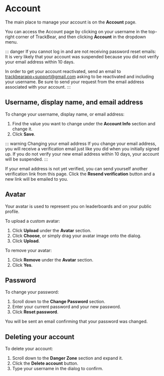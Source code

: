 # Account

The main place to manage your account is on the **Account** page.

You can access the Account page by clicking on your username in the top-right corner of TrackBear, and then clicking **Account** in the dropdown menu.

::: danger If you cannot log in and are not receiving password reset emails:
It is very likely that your account was suspended because you did not verify your email address within 10 days.

In order to get your account reactivated, send an email to trackbearapp+support@gmail.com asking to be reactivated and including your username. Be sure to send your request from the email address associated with your account.
:::

## Username, display name, and email address

To change your username, display name, or email address:

1. Find the value you want to change under the **Account Info** section and change it.
1. Click **Save**.

::: warning Changing your email address
If you change your email address, you will receive a verification email just like you did when you initially signed up. If you do not verify your new email address within 10 days, your account will be suspended.
:::

If your email address is not yet verified, you can send yourself another verification link from this page. Click the **Resend verification** button and a new link will be emailed to you.

## Avatar

Your avatar is used to represent you on leaderboards and on your public profile.

To upload a custom avatar:

1. Click **Upload** under the **Avatar** section.
1. Click **Choose**, or simply drag your avatar image onto the dialog.
1. Click **Upload**.

To remove your avatar:

1. Click **Remove** under the **Avatar** section.
1. Click **Yes**.

## Password

To change your password:

1. Scroll down to the **Change Password** section.
1. Enter your current password and your new password.
1. Click **Reset password**.

You will be sent an email confirming that your password was changed.

## Deleting your account

To delete your account:

1. Scroll down to the **Danger Zone** section and expand it.
1. Click the **Delete account** button.
1. Type your username in the dialog to confirm.
